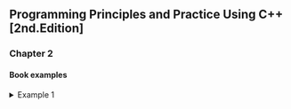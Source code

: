 ## Programming Principles and Practice Using C++ [2nd.Edition]

### Chapter 2

#### Book examples

<details>
  <summary>Example 1</summary>
    ``` cpp
// * The program prints a message on the screen. * //

#include "stdafx.h"
#include <iostream>

using namespace std;

int main()
{
    cout << "Hello, World!\n";

    return 0;
}
```
</details>



#### Review

```
1. What is the purpose of the “Hello, World!” program?

The purpose to writing this program is to test the programming environment and to give us a first feel of how we
can get a computer to do things for us.

2. Name the four parts of a function.



3. Name a function that must appear in every C++ program.
4. In the “Hello, World!” program, what is the purpose of the line return 0;?
5. What is the purpose of the compiler?
6. What is the purpose of the #include directive?
7. What does a .h suffix at the end of a file name signify in C++?
8. What does the linker do for your program?
9. What is the difference between a source file and an object file?
10. What is an IDE and what does it do for you?
11. If you understand everything in the textbook, why is it necessary to practice?
```

#### Terms

```
// - anything written after the token // on a line is a comment. Comments are ignored by the compiler and written
for the benefit of programmers who read the code. Comments are written to describe what the program is intended 
to do and in general to provide information useful for humans that can’t be directly expressed in code.

executable - 
main() - 
<< - 
function - 
object code - 
C++ - 
header - 
output - 
comment - 
IDE - 
program - 
compiler - 
#include - 
source code - 
compile-time error - 
library - 
statement - 
cout - 
linker - 
```

#### Exercises

<details>
  <summary>Click to expand</summary>
  Whatever
</details>
